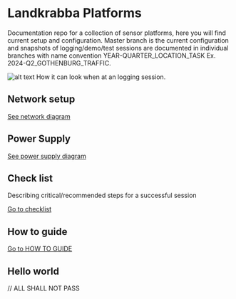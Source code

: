 # Landkrabba Platforms

Documentation repo for a collection of sensor platforms, here you will find current setup and configuration. Master branch is the current configuration and snapshots of logging/demo/test sessions are documented in individual branches with name convention YEAR-QUARTER_LOCATION_TASK Ex. 2024-Q2_GOTHENBURG_TRAFFIC.

![alt text](./photos/example_landkrabba.jpg)
How it can look when at an logging session.

## Network setup

[See network diagram](./DiagramNetwork.drawio)


## Power Supply

[See power supply diagram](./DiagramPowerSupply.drawio)


## Check list

Describing critical/recommended steps for a successful session  

[Go to checklist](./CheckList.md)


## How to guide

[Go to HOW TO GUIDE](./HOW_TO_GUIDE.mb)

## Hello world

// ALL SHALL NOT PASS
